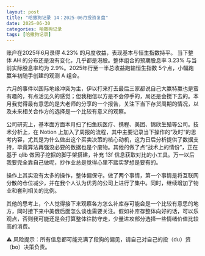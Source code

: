 ```yaml
---
layout: post
title: "哈撒狗记录 14：2025-06月投资复盘"
date: 2025-06-30
categories: 哈撒狗记录
tags: [哈撒狗记录]
---
```


账户在2025年6月录得 4.23% 的月度收益，表现基本与恒生指数持平。 当下整体 AH 的分布还是没有变化，几乎都是港股。整体组合的预期股息率 3.23% 与当前实际股息率均为 2.9%。2025年行至一半总收益跑输恒生指数 5个点，小幅跑赢年初随手创建的观测 A 组合。

<!--more-->

六月的事件以国际地缘冲突为主，伊以打来打去最后三家都说自己大赢特赢也是蛮有趣的，有点活见久的感觉；但我相信以方是不会停手的，局还是会搅下去的。本月我觉得最有意思的是大老师的分享的一个报告，关注下当下存货周期的情况，以及未来相关合作方的选择是一个比较有意义的观察。

公司研究上，基本面方面本月扫了扫鱼跃医疗、携程、美团、锦欣生殖等公司。技术分析上，在 Notion 上加入了周报的流程，其中主要记录当下操作的“及时”的思考内容，尤其是为什么做出这个买卖决策的核心动机，这为日后分析提供了数据支持，毕竟算法再强没必要的数据也是个废物。其他的做了点“战术上的情份”，正在基于 qlib 做因子挖掘的脚手架搭建，补充 13f 信息获取对比的小工具。万一以后我要完全靠自己做呢，抄作业总是觉得心里不踏实梦想是要有的。

操作上其实没有太多的操作，整体偏保守。做了两个事情，第一个事情是将互联网分散的仓位减少，并在我个人认为优秀的公司上进行了集中。同时，继续增加了物业和套利相关的比例。

其他的思考上，个人觉得接下来观察各方怎么补库存可能会是一个比较有意思的地方，同时接下来中美俄后面怎么谈也需要关注。假如补库存整体向好的话，可以乐观点，否则我可能还是会打算整体往防守走，少量进攻部分选择一些情绪价值比较高的消费。

⚠️ 风险提示：所有信息都可能充满了段狗的偏见，请自己对自己的投（du）资（bo）决策负责。
